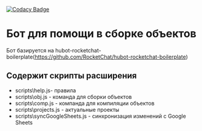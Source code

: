 [![Codacy Badge](https://api.codacy.com/project/badge/Grade/9421f3b412f54afea5916fb221ff4fd5)](https://www.codacy.com?utm_source=github.com&amp;utm_medium=referral&amp;utm_content=ashavrov/rocket-chat-bot-dplhlpr&amp;utm_campaign=Badge_Grade)
# Бот для помощи в сборке объектов
Бот базируется на hubot-rocketchat-boilerplate(<https://github.com/RocketChat/hubot-rocketchat-boilerplate>)
## Содержит скрипты расширения
-   scripts\help.js- правила
-   scripts\obj.js - команда для сборки объектов
-   scripts\comp.js - компанда для компиляции объектов 
-   scripts\projects.js - актуальные проекты
-   scripts\syncGoogleSheets.js - синхронизация изменений с Google Sheets
